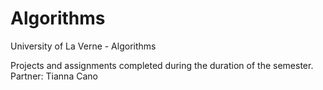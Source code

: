 # Algorithms
University of La Verne - Algorithms

Projects and assignments completed during the duration of the semester.  
Partner: Tianna Cano
